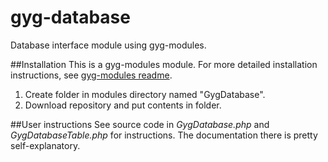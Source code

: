 gyg-database
============

Database interface module using gyg-modules.


##Installation
This is a gyg-modules module. For more detailed installation instructions, see [gyg-modules readme](https://github.com/MickeMakaron/gyg-modules#installing-a-module "gyg modules readme").

1. Create folder in modules directory named "GygDatabase".
2. Download repository and put contents in folder.

##User instructions
See source code in _GygDatabase.php_ and _GygDatabaseTable.php_ for instructions. The documentation there is pretty self-explanatory.